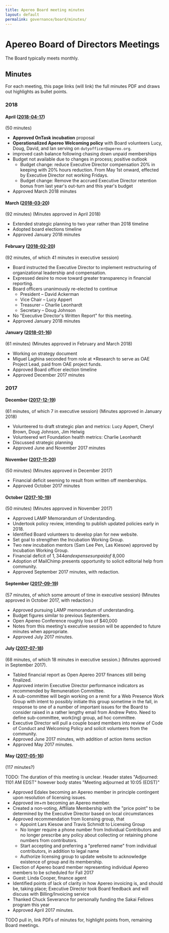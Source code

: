 ```yaml
---
title: Apereo Board meeting minutes
layout: default
permalink: governance/board/minutes/
---
```


# Apereo Board of Directors Meetings

The Board typically meets monthly.

## Minutes

For each meeting, this page links (will link) the full minutes PDF and draws out
highlights as bullet points.

### 2018

#### April ([2018-04-17](./2018-04-17-Apereo-Board-Minutes-002.pdf))

(50 minutes)

+ **Approved OnTask incubation** proposal
+ **Operationalized Apereo Welcoming policy** with Board volunteers Lucy, Doug,
  David, and Ian serving on `dutyofficer@apereo.org`.
+ improved cash balance following chasing down unpaid memberships
+ Budget not available due to changes in process; positive outlook
  + Budget change: reduce Executive Director compensation 20% in keeping with
    20% hours reduction. From May 1st onward, effected by Executive Director not
    working Fridays.
  + Budget change: Remove the accrued Executive Director retention bonus from
    last year's out-turn and this year's budget
+ Approved March 2018 minutes

#### March ([2018-03-20](./2018-03-20-Apereo-Board-Minutes-001.pdf))

(92 minutes) (Minutes approved in April 2018)

+ Extended strategic planning to two year rather than 2018 timeline
+ Adopted board elections timeline
+ Approved January 2018 minutes

#### February ([2018-02-20](./2018-02-20-Apereo-Board-Minutes-002.pdf))

(92 minutes, of which 41 minutes in executive session)

+ Board instructed the Executive Director to implement restructuring of
  organizational leadership and compensation.
+ Expressed desire to move toward greater transparency in financial reporting.
+ Board officers unanimously re-elected to continue
  + President – David Ackerman
  + Vice Chair – Lucy Appert
  + Treasurer – Charlie Leonhardt
  + Secretary – Doug Johnson
+ No "Executive Director's Written Report" for this meeting.
+ Approved January 2018 minutes

#### January ([2018-01-16](./2018-01-16-Apereo-Board-Minutes.pdf))

(61 minutes) (Minutes approved in February and March 2018)

+ Working on strategy document
+ Miguel Laghina seconded from role at *Research to serve as OAE Project Lead,
  paid from OAE project funds.
+ Approved Board officer election timeline
+ Approved December 2017 minutes

### 2017

#### December ([2017-12-19](./2017-12-19-Apereo-Board-Minutes-002.pdf))

(61 minutes, of which 7 in executive session) (Minutes approved in January 2018)

+ Volunteered to draft strategic plan and metrics: Lucy Appert, Cheryl Brown,
  Doug Johnson, Jim Helwig
+ Volunteered wrt Foundation health metrics: Charlie Leonhardt
+ Discussed strategic planning
+ Approved June and November 2017 minutes

#### November ([2017-11-20](./2017-11-20-Apereo-Board-Minutes-002.pdf))

(50 minutes) (Minutes approved in December 2017)

+ Financial deficit seeming to result from written off memberships.
+ Approved October 2017 minutes

#### October ([2017-10-19](./2017-10-19-Apereo-Board-Minutes-002.pdf))

(50 minutes) (Minutes approved in November 2017)

+ Approved LAMP Memorandum of Understanding.
+ Undertook policy review, intending to publish updated policies early in 2018.
+ Identified Board volunteers to develop plan for new website.
+ Set goal to strengthen the Incubation Working Group.
+ Two new incubation mentors (Sam Lee Pen, Las Kiesow) approved by Incubation
  Working Group.
+ Financial deficit of $1,344 and expenses unpaid of ~$8,000
+ Adoption of MailChimp presents opportunity to solicit editorial help from
  community.
+ Approved September 2017 minutes, with redaction.

#### September ([2017-09-19](./2017-09-19-Apereo-Board-Minutes-003.pdf))

(57 minutes, of which some amount of time in executive session)
(Minutes approved in October 2017, with redaction.)

+ Approved pursuing LAMP memorandum of understanding.
+ Budget figures similar to previous Septembers.
+ Open Apereo Conference roughly loss of $40,000
+ Notes from this meeting's executive session will be appended to future minutes
  when appropriate.
+ Approved July 2017 minutes.

#### July ([2017-07-18](./2017-07-18-Apereo-Board-Minutes-002.pdf))

(68 minutes, of which 18 minutes in executive session.)
(Minutes approved in September 2017).

+ Tabled financial report as Open Apereo 2017 finances still being finalized.
+ Approved interim Executive Director performance indicators as recommended by
  Remuneration Committee.
+ A sub-committee will begin working on a remit for a Web Presence Work Group
  with intent to possibly initiate this group sometime in the fall, in response
  to one of a number of important issues for the Board to consider raised in a
  rather lengthy email from Andrew Petro. Need to define sub-committee,
  work(ing) group, ad hoc committee.
+ Executive Director will pull a couple board members into review of Code of
  Conduct and Welcoming Policy and solicit volunteers from the community.
+ Approved June 2017 minutes, with addition of action items section
+ Approved May 2017 minutes.

#### May ([2017-05-16](./2017-05-16-Apereo-Board-Minutes-002.pdf))

(117 minutes?)

TODO: The duration of this meeting is unclear. Header states
"Adjourned: 1101 AM EDST" however body states
"Meeting adjourned at 10:05 (EDST)"

+ Approved Edalex becoming an Apereo member in principle contingent upon
  resolution of licensing issues.
+ Approved im+m becoming an Apereo member.
+ Created a non‐voting, Affiliate Membership with the "price point" to be
  determined by the Executive Director based on local circumstances
+ Approved recommendation from licensing group, that
  + Appoint Lars Kiesow and Travis Schmidt to Licensing Group
  + No longer require a phone number from Individual Contributors and no longer
    prescribe any policy about collecting or retaining phone numbers from
    contributors.
  + Start accepting and preferring a "preferred name" from individual
    contributors, in addition to legal name
  + Authorize licensing group to update website to acknowledge existence of
    group and its membership.
+ Election of Apereo board member representing individual Apereo members to be
  scheduled for Fall 2017
+ Guest: Linda Cooper, finance agent
+ Identified points of lack of clarity in how Apereo invoicing is, and should
  be, taking place; Executive Director took Board feedback and will discuss with
  Billing/Invoicing service
+ Thanked Chuck Severance for personally funding the Sakai Fellows program this
  year
+ Approved April 2017 minutes.

TODO pull in, link PDFs of minutes for, highlight points from, remaining Board
meetings.
